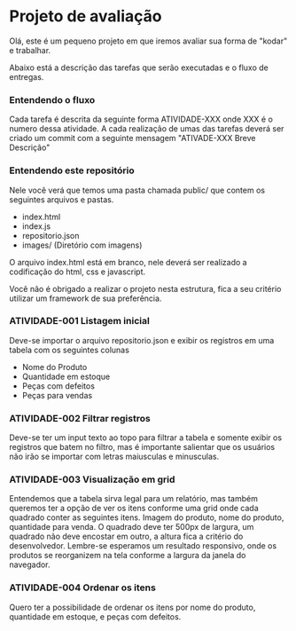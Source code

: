 # Projeto de avaliação

Olá, este é um pequeno projeto em que iremos avaliar sua forma de "kodar" e trabalhar. 

Abaixo está a descrição das tarefas que serão executadas e o fluxo de entregas.

### Entendendo o fluxo

Cada tarefa é descrita da seguinte forma ATIVIDADE-XXX onde XXX é o numero dessa atividade. A cada realização de umas das tarefas deverá ser criado um commit com a seguinte mensagem "ATIVADE-XXX Breve Descrição"

### Entendendo este repositório

Nele você verá que temos uma pasta chamada public/ que contem os seguintes arquivos e pastas.

- index.html
- index.js
- repositorio.json
- images/ (Diretório com imagens)

O arquivo index.html está em branco, nele deverá ser realizado a codificação do html, css e javascript.

Você não é obrigado a realizar o projeto nesta estrutura, fica a seu critério utilizar um framework de sua preferência.

### ATIVIDADE-001 Listagem inicial

Deve-se importar o arquivo repositorio.json e exibir os registros em uma tabela com os seguintes colunas
- Nome do Produto 
- Quantidade em estoque
- Peças com defeitos
- Peças para vendas

### ATIVIDADE-002 Filtrar registros

Deve-se ter um input texto ao topo para filtrar a tabela e somente exibir os registros que batem no filtro, mas é importante salientar que os usuários não irão se importar com letras maiusculas e minusculas.

### ATIVIDADE-003 Visualização em grid

Entendemos que a tabela sirva legal para um relatório, mas também queremos ter a opção de ver os itens conforme uma grid onde cada quadrado conter as seguintes itens. Imagem do produto, nome do produto, quantidade para venda. O quadrado deve ter 500px de largura, um quadrado não deve encostar em outro, a altura fica a critério do desenvolvedor.
Lembre-se esperamos um resultado responsivo, onde os produtos se reorganizem na tela conforme a largura da janela do navegador.

### ATIVIDADE-004 Ordenar os itens

Quero ter a possibilidade de ordenar os itens por nome do produto, quantidade em estoque, e peças com defeitos.